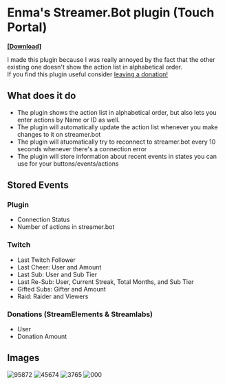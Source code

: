 # Enma's Streamer.Bot plugin (Touch Portal)
[**[Download]**](https://github.com/EnmaDarei/tp_streamerbot_plugin/releases/latest)

I made this plugin because I was really annoyed by the fact that the other existing one doesn't show the action list in alphabetical order.<br>
If you find this plugin useful consider [leaving a donation!](https://ko-fi.com/enmadarei)
## What does it do
- The plugin shows the action list in alphabetical order, but also lets you enter actions by Name or ID as well.
- The plugin will automatically update the action list whenever you make changes to it on streamer.bot
- The plugin will atuomatically try to reconnect to streamer.bot every 10 seconds whenever there's a connection error
- The plugin will store information about recent events in states you can use for your buttons/events/actions
## Stored Events
### Plugin
- Connection Status
- Number of actions in streamer.bot

### Twitch
- Last Twitch Follower
- Last Cheer: User and Amount
- Last Sub: User and Sub Tier
- Last Re-Sub: User, Current Streak, Total Months, and Sub Tier
- Gifted Subs: Gifter and Amount
- Raid: Raider and Viewers

### Donations (StreamElements & Streamlabs)
- User
- Donation Amount

## Images
![95872](https://user-images.githubusercontent.com/14081432/217957864-2788b8b1-619e-4ab5-9667-4494b89f55ac.png)
![45674](https://user-images.githubusercontent.com/14081432/217957881-8243bfff-3c8e-434c-aa5d-b9b0a1d8b4b3.png)
![3765](https://user-images.githubusercontent.com/14081432/217957892-ac034259-1e7a-43ce-91b9-790a1d1963e8.png)
![000](https://user-images.githubusercontent.com/14081432/217957896-30143a47-16f1-4793-ae92-9cea69fe4b57.png)
